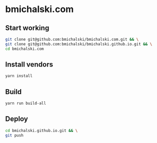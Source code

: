 # bmichalski.com

## Start working
```sh
git clone git@github.com:bmichalski/bmichalski.com.git && \
git clone git@github.com:bmichalski/bmichalski.github.io.git && \
cd bmichalski.com
```

## Install vendors
```sh
yarn install
```

## Build
```sh
yarn run build-all
```

## Deploy
```sh
cd bmichalski.github.io.git && \
git push
```
